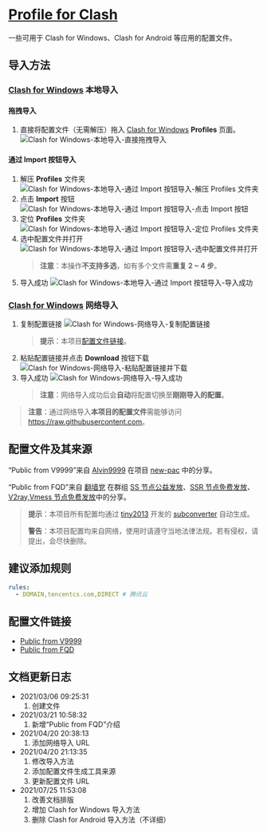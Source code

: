 # [Profile for Clash](https://github.com/Shuery-Shuai/Profiles_for_Clash "Shuery-Shuai/Profiles_for_Clash: Profiles can be used in Clash for Windows, Clash for Android and so on.")

一些可用于 Clash for Windows、Clash for Android 等应用的配置文件。

## 导入方法

### [Clash for Windows](https://github.com/Fndroid/clash_for_windows_pkg "Fndroid/clash_for_windows_pkg: A Windows/macOS GUI based on Clash.") 本地导入

#### 拖拽导入

1. 直接将配置文件（无需解压）拖入 [Clash for Windows](https://github.com/Fndroid/clash_for_windows_pkg "Fndroid/clash_for_windows_pkg: A Windows/macOS GUI based on Clash.") **Profiles** 页面。
   ![Clash for Windows-本地导入-直接拖拽导入](Pictures/Clash_for_Windows-本地导入-直接拖拽导入.png "Clash for Windows-本地导入-直接拖拽导入")

#### 通过 Import 按钮导入

1. 解压 **Profiles** 文件夹
   ![Clash for Windows-本地导入-通过 Import 按钮导入-解压 Profiles 文件夹](Pictures/Clash_for_Windows-本地导入-通过_Import_按钮导入-解压_Profiles_文件夹.png "Clash for Windows-本地导入-通过 Import 按钮导入-解压 Profiles 文件夹")
2. 点击 **Import** 按钮
   ![Clash for Windows-本地导入-通过 Import 按钮导入-点击 Import 按钮](Pictures/Clash_for_Windows-本地导入-通过_Import_按钮导入-点击_Import_按钮.png "Clash for Windows-本地导入-通过 Import 按钮导入-点击 Import 按钮")
3. 定位 **Profiles** 文件夹
   ![Clash for Windows-本地导入-通过 Import 按钮导入-定位 Profiles 文件夹](Pictures/Clash_for_Windows-本地导入-通过_Import_按钮导入-定位_Profiles_文件夹.png "Clash for Windows-本地导入-通过 Import 按钮导入-定位 Profiles 文件夹")
4. 选中配置文件并打开
   ![Clash for Windows-本地导入-通过 Import 按钮导入-选中配置文件并打开](Pictures/Clash_for_Windows-本地导入-通过_Import_按钮导入-选中配置文件并打开.png "Clash for Windows-本地导入-通过 Import 按钮导入-选中配置文件并打开")
   > **注意**：本操作**不支持多选**，如有多个文件需**重复 2 ~ 4 步**。
5. 导入成功
   ![Clash for Windows-本地导入-通过 Import 按钮导入-导入成功](Pictures/Clash_for_Windows-本地导入-通过_Import_按钮导入-导入成功.png "Clash for Windows-本地导入-通过 Import 按钮导入-导入成功")

### [Clash for Windows](https://github.com/Fndroid/clash_for_windows_pkg "Fndroid/clash_for_windows_pkg: A Windows/macOS GUI based on Clash.") 网络导入

1. 复制配置链接
   ![Clash for Windows-网络导入-复制配置链接](Pictures/Clash_for_Windows-网络导入-复制配置链接.png "Clash for Windows-网络导入-复制配置链接")
   > **提示**：本项目[配置文件链接](#配置文件链接 "点击前往“配置文件链接”")。
2. 粘贴配置链接并点击 **Download** 按钮下载
   ![Clash for Windows-网络导入-粘贴配置链接并下载](Pictures/Clash_for_Windows-网络导入-粘贴配置链接并下载.png "Clash for Windows-网络导入-粘贴配置链接并下载")
3. 导入成功
   ![Clash for Windows-网络导入-导入成功](Pictures/Clash_for_Windows-网络导入-导入成功.png "Clash for Windows-网络导入-导入成功")
   > **注意**：网络导入成功后会**自动**将配置切换至**刚刚导入的配置**。

> **注意**：通过网络导入**本项目的配置文件**需能够访问 <https://raw.githubusercontent.com>。

## 配置文件及其来源

“Public from V9999”来自 [Alvin9999](https://github.com/Alvin9999 "Github@Alvin9999 (自由上网)") 在项目 [new-pac](https://github.com/Alvin9999/new-pac "Alvin9999/new-pac: 科学上网/自由上网/翻墙/软件/方法，一键翻墙浏览器，免费shadowsocks/ss/ssr/v2ray/goflyway账号/节点分享，vps一键搭建脚本/教程。") 中的分享。

“Public from FQD”来自 [翻墙党](https://fanqiangdang.com "翻墙论坛 | 翻墙党社区 -  Powered by Discuz!") 在群组 [SS 节点公益发放](https://t.me/ssList "Telegram@ssList")、[SSR 节点免费发放](https://t.me/ssrList "Telegram@ssrList")、[V2ray,Vmess 节点免费发放](https://t.me/V2List "Telegram@V2List")中的分享。

> **提示**：本项目所有配置均通过 [tiny2013](https://github.com/tindy2013 "Github@tindy2013 (Tindy X)") 开发的 [subconverter](https://github.com/tindy2013/subconverter "tindy2013/subconverter: Utility to convert between various subscription format.") 自动生成。
>
> **警告**：本项目配置均来自网络，使用时请遵守当地法律法规。若有侵权，请提出，会尽快删除。

## 建议添加规则

```yaml
rules:
  - DOMAIN,tencentcs.com,DIRECT # 腾讯云
```

## 配置文件链接

- [Public from V9999](https://raw.githubusercontent.com/Shuery-Shuai/Profiles_for_Clash/main/Profiles/Pubic%20from%20V9999.yml "链接（“右击”后选择“复制链接”）")
- [Public from FQD](https://raw.githubusercontent.com/Shuery-Shuai/Profiles_for_Clash/main/Profiles/Pubilc%20from%20FQD.yml "链接（“右击”后选择“复制链接”）")

## 文档更新日志

- 2021/03/06 09:25:31
  1. 创建文件
- 2021/03/21 10:58:32
  1. 新增“Public from FQD”介绍
- 2021/04/20 20:38:13
  1. 添加网络导入 URL
- 2021/04/20 21:13:35
  1. 修改导入方法
  2. 添加配置文件生成工具来源
  3. 更新配置文件 URL
- 2021/07/25 11:53:08
  1. 改善文档排版
  2. 增加 Clash for Windows 导入方法
  3. 删除 Clash for Android 导入方法（不详细）

